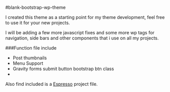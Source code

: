 #blank-bootstrap-wp-theme

I created this theme as a starting point for my theme development, feel free to use it for your new projects.

I will be adding a few more javascript fixes and some more wp tags for navigation, side bars and other components that i use on all my projects.


###Function file include
* Post thumbnails
* Menu Support
* Gravity forms submit button bootstrap btn class
*  

Also find included is a [Espresso](http://macrabbit.com/espresso/) project file.